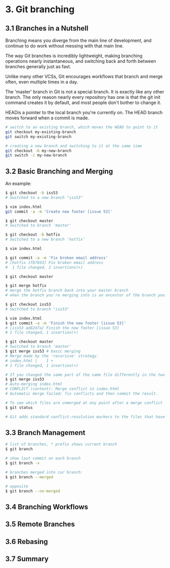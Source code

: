 # 3. Git branching
## 3.1 Branches in a Nutshell
Branching means you diverge from the main line of development, and continue to do work without messing with that main line.

The way Git branches is incredibly lightweight, making branching operations nearly instantaneous, and switching back and forth between branches generally just as fast. 

Unlike many other VCSs, Git encourages workflows that branch and merge often, even multiple times in a day.

The 'master' branch in Git is not a special branch. It is exactly like any other branch. The only reason nearly every repository has one is that the git init command creates it by default, and most people don't bother to change it.

HEADis a pointer to the local branch you're currently on. The HEAD branch moves forward when a commit is made. 

```sh
# switch to an existing branch, which moves the HEAD to point to it
git checkout my-existing-branch
git switch my-existing-branch

# creating a new branch and switching to it at the same time
git checkout -b my-new-branch
git switch -c my-new-branch
```

## 3.2 Basic Branching and Merging
An example:
```sh
$ git checkout -b iss53
# Switched to a new branch "iss53"

$ vim index.html
git commit -a -m 'Create new footer [issue 53]'

$ git checkout master
# Switched to branch 'master'

$ git checkout -b hotfix
# Switched to a new branch 'hotfix'

$ vim index.html

$ git commit -a -m 'Fix broken email address'
# [hotfix 1fb7853] Fix broken email address
#  1 file changed, 2 insertions(+)

$ git checkout master

$ git merge hotfix
# merge the hotfix branch back into your master branch
# when the branch you're merging into is an ancestor of the branch you're merging from - this is called a "fast-forward".

$ git checkout iss53
# Switched to branch "iss53"

$ vim index.html
$ git commit -a -m 'Finish the new footer [issue 53]'
# [iss53 ad82d7a] Finish the new footer [issue 53]
# 1 file changed, 1 insertion(+)

$ git checkout master
# Switched to branch 'master'
$ git merge iss53 # basic merging
# Merge made by the 'recursive' strategy.
# index.html |    1 +
# 1 file changed, 1 insertion(+)

# If you changed the same part of the same file differently in the two branches you're merging, Git won't be able to merge them cleanly.
$ git merge iss53
# Auto-merging index.html
# CONFLICT (content): Merge conflict in index.html
# Automatic merge failed; fix conflicts and then commit the result.

# To see which files are unmerged at any point after a merge conflict
$ git status

# Git adds standard conflict-resolution markers to the files that have conflicts, # so you can open them manually and resolve those conflicts.

```

## 3.3 Branch Management
```sh
# list of branches, * prefix shows current branch
$ git branch

# show last commit on each branch
$ git branch -v

# branches merged into cur branch:
$ git branch --merged

# opposite
$ git branch --no-merged


```


## 3.4 Branching Workflows



## 3.5 Remote Branches



## 3.6 Rebasing



## 3.7 Summary



































